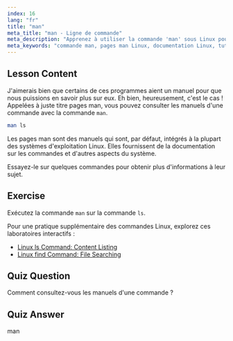 ```yaml
---
index: 16
lang: "fr"
title: "man"
meta_title: "man - Ligne de commande"
meta_description: "Apprenez à utiliser la commande 'man' sous Linux pour accéder aux manuels de commande. Découvrez la documentation Linux essentielle pour les débutants et améliorez vos compétences en ligne de commande."
meta_keywords: "commande man, pages man Linux, documentation Linux, tutoriel Linux, guide ligne de commande, Linux débutant"
---
```


## Lesson Content

J'aimerais bien que certains de ces programmes aient un manuel pour que nous puissions en savoir plus sur eux. Eh bien, heureusement, c'est le cas ! Appelées à juste titre pages man, vous pouvez consulter les manuels d'une commande avec la commande `man`.

```bash
man ls
```

Les pages man sont des manuels qui sont, par défaut, intégrés à la plupart des systèmes d'exploitation Linux. Elles fournissent de la documentation sur les commandes et d'autres aspects du système.

Essayez-le sur quelques commandes pour obtenir plus d'informations à leur sujet.

## Exercise

Exécutez la commande `man` sur la commande `ls`.

Pour une pratique supplémentaire des commandes Linux, explorez ces laboratoires interactifs :

- [Linux ls Command: Content Listing](https://labex.io/fr/labs/linux-linux-ls-command-content-listing-219205)
- [Linux find Command: File Searching](https://labex.io/fr/labs/linux-linux-find-command-file-searching-219191)

## Quiz Question

Comment consultez-vous les manuels d'une commande ?

## Quiz Answer

man
